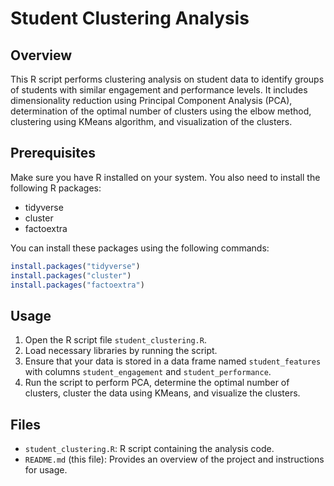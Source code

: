 # Student Clustering Analysis

## Overview
This R script performs clustering analysis on student data to identify groups of students with similar engagement and performance levels. It includes dimensionality reduction using Principal Component Analysis (PCA), determination of the optimal number of clusters using the elbow method, clustering using KMeans algorithm, and visualization of the clusters.

## Prerequisites
Make sure you have R installed on your system. You also need to install the following R packages:

- tidyverse
- cluster
- factoextra

You can install these packages using the following commands:
```R
install.packages("tidyverse")
install.packages("cluster")
install.packages("factoextra")
```

## Usage
1. Open the R script file `student_clustering.R`.
2. Load necessary libraries by running the script.
3. Ensure that your data is stored in a data frame named `student_features` with columns `student_engagement` and `student_performance`.
4. Run the script to perform PCA, determine the optimal number of clusters, cluster the data using KMeans, and visualize the clusters.

## Files
- `student_clustering.R`: R script containing the analysis code.
- `README.md` (this file): Provides an overview of the project and instructions for usage.
